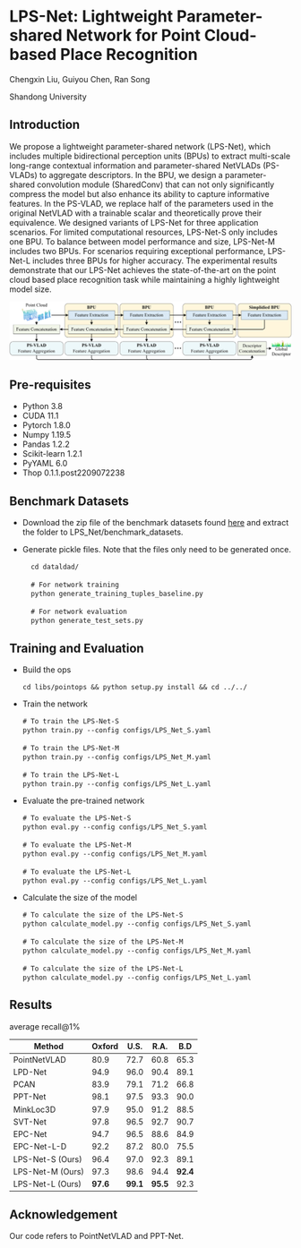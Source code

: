 # LPS-Net: Lightweight Parameter-shared Network for Point Cloud-based Place Recognition

Chengxin Liu, Guiyou Chen, Ran Song

Shandong University

## Introduction

We propose a lightweight parameter-shared network (LPS-Net), which includes multiple bidirectional perception units (BPUs) to extract multi-scale long-range contextual information and parameter-shared NetVLADs  (PS-VLADs) to aggregate descriptors. In the BPU, we design a parameter-shared convolution module (SharedConv) that can not only significantly compress the model but also enhance its ability to capture informative features. In the PS-VLAD, we replace half of the parameters used in the original NetVLAD with a trainable scalar and theoretically prove their equivalence. We designed variants of LPS-Net for three application scenarios. For limited computational resources, LPS-Net-S only includes one BPU. To balance between model performance and size, LPS-Net-M includes two BPUs. For scenarios requiring exceptional performance, LPS-Net-L includes three BPUs for higher accuracy. The experimental results demonstrate that our LPS-Net achieves the state-of-the-art on the point cloud based place recognition task while maintaining a highly lightweight model size.

![](pipeline_horizontal.png)

## Pre-requisites

- Python 3.8
- CUDA 11.1
- Pytorch 1.8.0
- Numpy 1.19.5
- Pandas 1.2.2
- Scikit-learn 1.2.1
- PyYAML 6.0
- Thop 0.1.1.post2209072238

## Benchmark Datasets

* Download the zip file of the benchmark datasets found [here](https://drive.google.com/open?id=1H9Ep76l8KkUpwILY-13owsEMbVCYTmyx) and extract the folder to LPS_Net/benchmark_datasets.

* Generate pickle files. Note that the files only need to be generated once.

    ```
      cd dataldad/
    
      # For network training
      python generate_training_tuples_baseline.py
    
      # For network evaluation
      python generate_test_sets.py
    ```

## Training and Evaluation

- Build the ops

    ```
    cd libs/pointops && python setup.py install && cd ../../
    ```

- Train the network

    ```
    # To train the LPS-Net-S
    python train.py --config configs/LPS_Net_S.yaml
    
    # To train the LPS-Net-M
    python train.py --config configs/LPS_Net_M.yaml
    
    # To train the LPS-Net-L
    python train.py --config configs/LPS_Net_L.yaml
    ```

- Evaluate the pre-trained network

    ```
    # To evaluate the LPS-Net-S
    python eval.py --config configs/LPS_Net_S.yaml
    
    # To evaluate the LPS-Net-M
    python eval.py --config configs/LPS_Net_M.yaml
    
    # To evaluate the LPS-Net-L
    python eval.py --config configs/LPS_Net_L.yaml
    ```

- Calculate the size of the model

    ```
    # To calculate the size of the LPS-Net-S
    python calculate_model.py --config configs/LPS_Net_S.yaml
    
    # To calculate the size of the LPS-Net-M
    python calculate_model.py --config configs/LPS_Net_M.yaml
    
    # To calculate the size of the LPS-Net-L
    python calculate_model.py --config configs/LPS_Net_L.yaml
    ```

## Results

average recall@1%

| Method           | Oxford   | U.S.     | R.A.     | B.D      |
| ---------------- | -------- | -------- | -------- | -------- |
| PointNetVLAD     | 80.9     | 72.7     | 60.8     | 65.3     |
| LPD-Net          | 94.9     | 96.0     | 90.4     | 89.1     |
| PCAN             | 83.9     | 79.1     | 71.2     | 66.8     |
| PPT-Net          | 98.1     | 97.5     | 93.3     | 90.0     |
| MinkLoc3D        | 97.9     | 95.0     | 91.2     | 88.5     |
| SVT-Net          | 97.8     | 96.5     | 92.7     | 90.7     |
| EPC-Net          | 94.7     | 96.5     | 88.6     | 84.9     |
| EPC-Net-L-D      | 92.2     | 87.2     | 80.0     | 75.5     |
| LPS-Net-S (Ours) | 96.4     | 97.0     | 92.3     | 89.1     |
| LPS-Net-M (Ours) | 97.3     | 98.6     | 94.4     | **92.4** |
| LPS-Net-L (Ours) | **97.6** | **99.1** | **95.5** | 92.3     |

## Acknowledgement

Our code refers to PointNetVLAD and PPT-Net.

